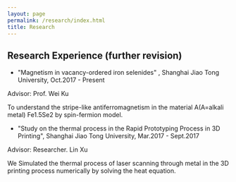 ```yaml
---
layout: page
permalink: /research/index.html
title: Research
---
```


## Research Experience (further revision)

- "Magnetism in vacancy-ordered iron selenides" , Shanghai Jiao Tong University, Oct.2017 - Present

Advisor: Prof. Wei Ku

To understand the stripe-like antiferromagnetism in the material A(A=alkali metal) Fe1.5Se2 by spin-fermion model.

- "Study on the thermal process in the Rapid Prototyping Process in 3D Printing", Shanghai Jiao Tong University, Mar.2017 - Sept.2017

Advisor: Researcher. Lin Xu

We Simulated the thermal process of laser scanning through metal in the 3D printing process numerically by solving the heat equation.



